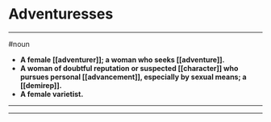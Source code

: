 # Adventuresses
---
#noun
- **A female [[adventurer]]; a woman who seeks [[adventure]].**
- **A woman of doubtful reputation or suspected [[character]] who pursues personal [[advancement]], especially by sexual means; a [[demirep]].**
- **A female varietist.**
---
---
